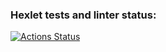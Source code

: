 ### Hexlet tests and linter status:
[![Actions Status](https://github.com/VaLeraGav/php-phpunit-testing-project-75/workflows/hexlet-check/badge.svg)](https://github.com/VaLeraGav/php-phpunit-testing-project-75/actions)